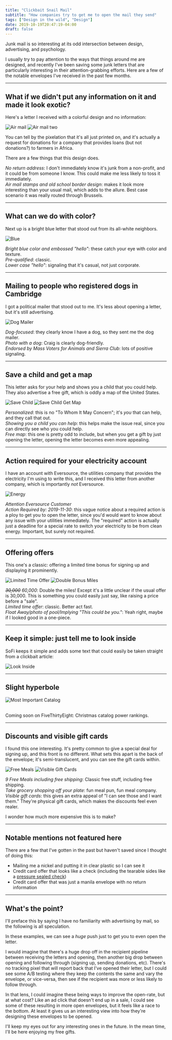 ```yaml
---
title: "Clickbait Snail Mail"
subtitle: "How companies try to get me to open the mail they send"
tags: ["Design in the wild", "Design"]
date: 2019-10-19T20:47:19-04:00
draft: false
---
```


Junk mail is so interesting at its odd intersection between design, advertising, and psychology.

I usually try to pay attention to the ways that things around me are designed, and recently I've been saving some junk letters that are particularly interesting in their attention-grabbing efforts. Here are a few of the notable envelopes I've received in the past few months.

-----

## What if we didn't put any information on it and made it look exotic?

Here's a letter I received with a colorful design and no information:

![Air mail](air-mail-1.png)
![Air mail two](air-mail-2.JPG)

You can tell by the pixelation that it's all just printed on, and it's actually a request for donations for a company that provides loans (but not donations?) to farmers in Africa.

There are a few things that this design does.

*No return address*: I don't immediately know it's junk from a non-profit, and it could be from someone I know. This could make me less likely to toss it immediately.
<br>
*Air mail stamps and old school border design*: makes it look more interesting than your usual mail, which adds to the allure. Best case scenario it was really routed through Brussels.


------

## What can we do with color?

Next up is a bright blue letter that stood out from its all-white neighbors.

![Blue](blueeeee.png)

*Bright blue color and embossed "hello"*: these catch your eye with color and texture.
<br>
*Pre-qualified*: classic.
<br>
*Lower case "hello"*: signaling that it's casual, not just corporate.


------

## Mailing to people who registered dogs in Cambridge

I got a political mailer that stood out to me. It's less about opening a letter, but it's still advertising.

![Dog Mailer](dog-mailer.JPG)

*Dog-focused*: they clearly know I have a dog, so they sent me the dog mailer.
<br>
*Photo with a dog*: Craig is clearly dog-friendly.
<br>
*Endorsed by Mass Voters for Animals and Sierra Club*: lots of positive signaling.

------

## Save a child **and** get a map

This letter asks for your help and shows you a child that you could help. They also advertise a free gift, which is oddly a map of the United States.

![Save Child](save-child.png)
![Save Child Get Map](save-child-and-get-map.JPG)

*Personalized*: this is no "To Whom It May Concern"; it's *you* that can help, and they call that out.
<br>
*Showing you a child you can help*: this helps make the issue real, since you can directly see who you could help.
<br>
*Free map*: this one is pretty odd to include, but when you get a gift by just opening the letter, opening the letter becomes even more appealing.

------

## Action required for your electricity account

I have an account with Eversource, the utilities company that provides the electricity I'm using to write this, and I received this letter from another company, which is importantly *not* Eversource.

![Energy](energy.png)
<br>

*Attention Eversource Customer*
<br>
*Action Required by: 2019-11-30*: this vague notice about a required action is a ploy to get you to open the letter, since you'd would want to know about any issue with your utilities immediately. The "required" action is actually just a deadline for a special rate to switch your electricity to be from clean energy. Important, but surely not required.

------

## Offering offers

This one's a classic: offering a limited time bonus for signing up and displaying it prominently.

![Limited Time Offer](limited-time-offer.png)
![Double Bonus Miles](double-bonus-miles.JPG)

*~~30,000~~ 60,000*: Double the miles! Except it's a little unclear if the usual offer is 30,000. This is something you could easily just say, like raising a price before a "sale".
<br>
*Limited time offer*: classic. Better act fast.
<br>
*Float Away/photo of pool/Implying "This could be you."*: Yeah right, maybe if I looked good in a one-piece.

------

## Keep it simple: just tell me to look inside

SoFi keeps it simple and adds some text that could easily be taken straight from a clickbait article:

![Look Inside](look-inside.png)

------

## Slight hyperbole

![Most Important Catalog](most-important-catalog.JPG)

<br>
Coming soon on FiveThirtyEight: Christmas catalog power rankings.

------

## Discounts and visible gift cards

I found this one interesting. It's pretty common to give a special deal for signing up, and this front is no different. What sets this apart is the back of the envelope; it's semi-translucent, and you can see the gift cards within.

![Free Meals](free-meals.png)
![Visible Gift Cards](visible-gift-cards.JPG)

*9 Free Meals including free shipping*: Classic free stuff, including free shipping.
<br>
*Take grocery shopping off your plate*: fun meal pun, fun meal company.
<br>
*Visible gift cards*: this gives an extra appeal of "I can see those and I want them." They're physical gift cards, which makes the discounts feel even realer.


I wonder how much more expensive this is to make?

------

## Notable mentions not featured here

There are a few that I've gotten in the past but haven't saved since I thought of doing this:

* Mailing me a nickel and putting it in clear plastic so I can see it
* Credit card offer that looks like a check (including the tearable sides like a [pressure sealed check](https://www.google.com/search?tbm=isch&sxsrf=ACYBGNRrjTlgv-0FYhRZsz9KaUpPwvA14Q%3A1571534689750&source=hp&biw=1440&bih=798&ei=YberXYSYK8qm_Qb7go_YDA&q=pressure+seal+check&oq=pressure+seal+check&gs_l=img.3..35i39j0l2j0i24l2.898.2705..2835...0.0..0.154.1431.18j1......0....1..gws-wiz-img.......0i131j0i8i30.P6LZIDeYEY4&ved=0ahUKEwjEzLr31qnlAhVKU98KHXvBA8sQ4dUDCAY&uact=5))
* Credit card offer that was just a manila envelope with no return information

------

## What's the point?

I'll preface this by saying I have no familiarity with advertising by mail, so the following is all speculation.

In these examples, we can see a *huge* push just to get you to even open the letter.

I would imagine that there's a huge drop off in the recipient pipeline between receiving the letters and opening, then another big drop between opening and following through (signing up, sending donations, etc). There's no tracking pixel that will report back that I've opened their letter, but I could see some A/B testing where they keep the contents the same and vary the envelope, or vice-versa, then see if the recipient was more or less likely to follow through.

In that lens, I could imagine these being ways to improve the open-rate, but at what cost? Like an ad click that doesn't end up in a sale, I could see some of these resulting in more open envelopes, but it feels like a race to the bottom. At least it gives us an interesting view into how they're designing these envelopes to be opened.

I'll keep my eyes out for any interesting ones in the future. In the mean time, I'll be here enjoying my free gifts.